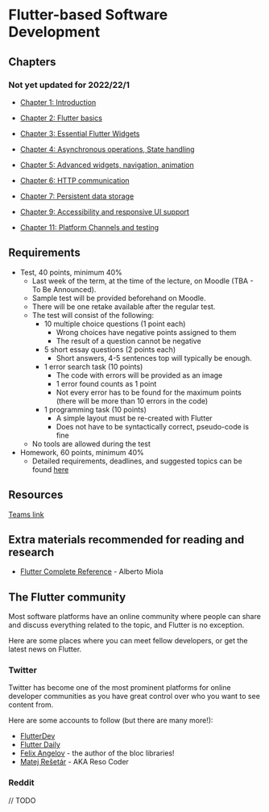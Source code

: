 
# Flutter-based Software Development

## Chapters


### Not yet updated for 2022/22/1

- [Chapter 1: Introduction](./material/01.md)
- [Chapter 2: Flutter basics](./material/02.md)
- [Chapter 3: Essential Flutter Widgets](./material/03.md)
- [Chapter 4: Asynchronous operations, State handling](./material/04.md)
- [Chapter 5: Advanced widgets, navigation, animation](./material/05.md)
- [Chapter 6: HTTP communication](./material/06.md)
- [Chapter 7: Persistent data storage](./material/07.md)

- [Chapter 9: Accessibility and responsive UI support](./material/09.md)
- [Chapter 11: Platform Channels and testing](./material/11.md)

## Requirements

 - Test, 40 points, minimum 40%
    - Last week of the term, at the time of the lecture, on Moodle (TBA - To Be Announced).
    - Sample test will be provided beforehand on Moodle.
    - There will be one retake available after the regular test.
    - The test will consist of the following:
      - 10 multiple choice questions (1 point each)
        - Wrong choices have negative points assigned to them
        - The result of a question cannot be negative
      - 5 short essay questions (2 points each)
        - Short answers, 4-5 sentences top will typically be enough.
      - 1 error search task (10 points)
        - The code with errors will be provided as an image
        - 1 error found counts as 1 point
        - Not every error has to be found for the maximum points (there will be more than 10 errors in the code)
      - 1 programming task (10 points)
        - A simple layout must be re-created with Flutter
        - Does not have to be syntactically correct, pseudo-code is fine
    - No tools are allowed during the test
  - Homework, 60 points, minimum 40%
    - Detailed requirements, deadlines, and suggested topics can be found [here](./material/homework.md)

## Resources
[Teams link](https://teams.microsoft.com/l/team/19%3a7d35dc7404c84ca1a1e022b39feac8ac%40thread.tacv2/conversations?groupId=102fff3a-4812-4499-92cb-dc5c3b847c1f&tenantId=6a3548ab-7570-4271-91a8-58da00697029)

## Extra materials recommended for reading and research

- [Flutter Complete Reference](https://fluttercompletereference.com/) - Alberto Miola

## The Flutter community

Most software platforms have an online community where people can share and discuss everything related to the topic, and Flutter is no exception.

Here are some places where you can meet fellow developers, or get the latest news on Flutter.

### Twitter

Twitter has become one of the most prominent platforms for online developer communities as you have great control over who you want to see content from.

Here are some accounts to follow (but there are many more!):

- [FlutterDev](https://twitter.com/FlutterDev)
- [Flutter Daily](https://twitter.com/flutteriodaily)
- [Felix Angelov](https://twitter.com/felangelov) - the author of the bloc libraries!
- [Matej Rešetár](https://twitter.com/resocoder) - AKA Reso Coder

### Reddit

// TODO
